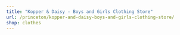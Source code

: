 ```yaml
---
title: "Kopper & Daisy - Boys and Girls Clothing Store"
url: /princeton/kopper-and-daisy-boys-and-girls-clothing-store/
shop: clothes
---
```

